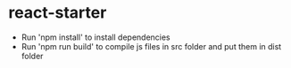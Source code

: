 # react-starter

- Run 'npm install' to install dependencies
- Run 'npm run build' to compile js files in src folder and put them in dist folder